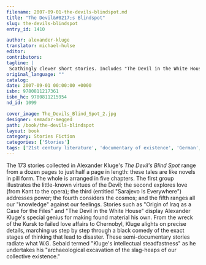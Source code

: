 ```yaml
---
filename: 2007-09-01-the-devils-blindspot.md
title: "The Devil&#8217;s Blindspot"
slug: the-devils-blindspot
entry_id: 1410

author: alexander-kluge
translator: michael-hulse
editor: 
contributors: 
tagline: |
 Scathingly clever short stories. Includes "The Devil in the White House" and "The Development of Iraq as a Case for the Files."
original_language: ""
catalog: 
date: 2007-09-01 00:00:00 +0000 
isbn: 9780811217361
isbn_hc: 9780811215954
nd_id: 1099

cover_image: The_Devils_Blind_Spot_2.jpg
designer: semadar-megged
path: /book/the-devils-blindspot
layout: book
category: Stories Fiction
categories: ['Stories']
tags: ['21st century literature', 'documentary of existence', 'German', 'German writers', 'Germany', 'stories']
---
```

The 173 stories collected in Alexander Kluge's *The Devil's Blind Spot* range from a dozen pages to just half a page in length: these tales are like novels in pill form. The whole is arranged in five chapters. The first group illustrates the little-known virtues of the Devil; the second explores love (from Kant to the opera); the third (entitled "Sarajevo Is Everywhere") addresses power; the fourth considers the cosmos; and the fifth ranges all our "knowledge" against our feelings. Stories such as "Origin of Iraq as a Case for the Files" and "The Devil in the White House" display Alexander Kluge's special genius for making found material his own. From the wreck of the Kursk to failed love affairs to Chernobyl, Kluge alights on precise details, marching us step by step through a black comedy of the exact stages of thinking that lead to disaster. These semi-documentary stories radiate what W.G. Sebald termed "Kluge's intellectual steadfastness" as he undertakes his "archaeological excavation of the slag-heaps of our collective existence."





